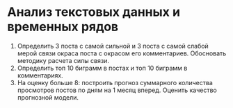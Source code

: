 # Анализ текстовых данных и временных рядов

1. Определить 3 поста с самой сильной и 3 поста с самой слабой мерой связи окраса поста с окрасом его комментариев. Обосновать методику расчета силы связи.
2. Определить топ 10 биграмм в постах и топ 10 биграмм в комментариях.
3. На оценку больше 8: построить прогноз суммарного количества просмотров постов по дням на 1 месяц вперед. Оценить качество прогнозной модели.

